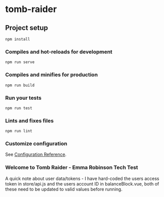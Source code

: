 # tomb-raider

## Project setup
```
npm install
```

### Compiles and hot-reloads for development
```
npm run serve
```

### Compiles and minifies for production
```
npm run build
```

### Run your tests
```
npm run test
```

### Lints and fixes files
```
npm run lint
```

### Customize configuration
See [Configuration Reference](https://cli.vuejs.org/config/).

### Welcome to Tomb Raider - Emma Robinson Tech Test
A quick note about user data/tokens - I have hard-coded the users access token in store/api.js and the users account ID in balanceBlock.vue, both of these need to be updated to valid values before running.

